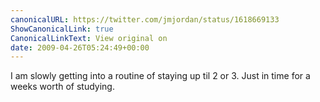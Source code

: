 ```yaml
---
canonicalURL: https://twitter.com/jmjordan/status/1618669133
ShowCanonicalLink: true
CanonicalLinkText: View original on
date: 2009-04-26T05:24:49+00:00
---
```

I am slowly getting into a routine of staying up til 2 or 3. Just in time for a weeks worth of studying.